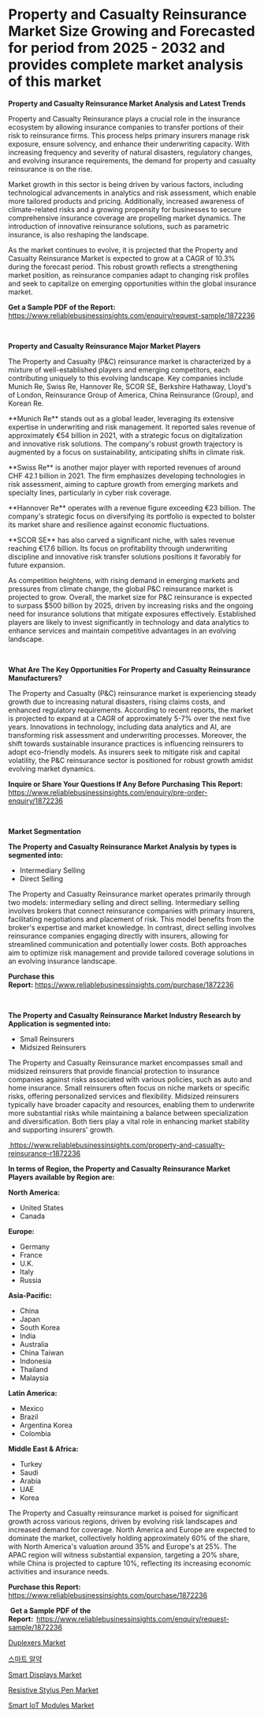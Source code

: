 <p><h1>Property and Casualty Reinsurance Market Size Growing and Forecasted for period from 2025 - 2032 and provides complete market analysis of this market</h1></p><p><strong>Property and Casualty Reinsurance Market Analysis and Latest Trends</strong></p>
<p><p>Property and Casualty Reinsurance plays a crucial role in the insurance ecosystem by allowing insurance companies to transfer portions of their risk to reinsurance firms. This process helps primary insurers manage risk exposure, ensure solvency, and enhance their underwriting capacity. With increasing frequency and severity of natural disasters, regulatory changes, and evolving insurance requirements, the demand for property and casualty reinsurance is on the rise.</p><p>Market growth in this sector is being driven by various factors, including technological advancements in analytics and risk assessment, which enable more tailored products and pricing. Additionally, increased awareness of climate-related risks and a growing propensity for businesses to secure comprehensive insurance coverage are propelling market dynamics. The introduction of innovative reinsurance solutions, such as parametric insurance, is also reshaping the landscape.</p><p>As the market continues to evolve, it is projected that the Property and Casualty Reinsurance Market is expected to grow at a CAGR of 10.3% during the forecast period. This robust growth reflects a strengthening market position, as reinsurance companies adapt to changing risk profiles and seek to capitalize on emerging opportunities within the global insurance market.</p></p>
<p><strong>Get a Sample PDF of the Report:&nbsp;</strong> <a href="https://www.reliablebusinessinsights.com/enquiry/request-sample/1872236?utm_campaign=97&utm_medium=2&utm_source=Github&utm_content=ia&utm_term=12022025&utm_id=property-and-casualty-reinsurance">https://www.reliablebusinessinsights.com/enquiry/request-sample/1872236</a></p>
<p>&nbsp;</p>
<p><strong>Property and Casualty Reinsurance Major Market Players</strong></p>
<p><p>The Property and Casualty (P&C) reinsurance market is characterized by a mixture of well-established players and emerging competitors, each contributing uniquely to this evolving landscape. Key companies include Munich Re, Swiss Re, Hannover Re, SCOR SE, Berkshire Hathaway, Lloyd's of London, Reinsurance Group of America, China Reinsurance (Group), and Korean Re.</p><p>**Munich Re** stands out as a global leader, leveraging its extensive expertise in underwriting and risk management. It reported sales revenue of approximately €54 billion in 2021, with a strategic focus on digitalization and innovative risk solutions. The company's robust growth trajectory is augmented by a focus on sustainability, anticipating shifts in climate risk.</p><p>**Swiss Re** is another major player with reported revenues of around CHF 42.1 billion in 2021. The firm emphasizes developing technologies in risk assessment, aiming to capture growth from emerging markets and specialty lines, particularly in cyber risk coverage.</p><p>**Hannover Re** operates with a revenue figure exceeding €23 billion. The company's strategic focus on diversifying its portfolio is expected to bolster its market share and resilience against economic fluctuations. </p><p>**SCOR SE** has also carved a significant niche, with sales revenue reaching €17.6 billion. Its focus on profitability through underwriting discipline and innovative risk transfer solutions positions it favorably for future expansion.</p><p>As competition heightens, with rising demand in emerging markets and pressures from climate change, the global P&C reinsurance market is projected to grow. Overall, the market size for P&C reinsurance is expected to surpass $500 billion by 2025, driven by increasing risks and the ongoing need for insurance solutions that mitigate exposures effectively. Established players are likely to invest significantly in technology and data analytics to enhance services and maintain competitive advantages in an evolving landscape.</p></p>
<p>&nbsp;</p>
<p><strong>What Are The Key Opportunities For Property and Casualty Reinsurance Manufacturers?</strong></p>
<p><p>The Property and Casualty (P&C) reinsurance market is experiencing steady growth due to increasing natural disasters, rising claims costs, and enhanced regulatory requirements. According to recent reports, the market is projected to expand at a CAGR of approximately 5-7% over the next five years. Innovations in technology, including data analytics and AI, are transforming risk assessment and underwriting processes. Moreover, the shift towards sustainable insurance practices is influencing reinsurers to adopt eco-friendly models. As insurers seek to mitigate risk and capital volatility, the P&C reinsurance sector is positioned for robust growth amidst evolving market dynamics.</p></p>
<p><strong>Inquire or Share Your Questions If Any Before Purchasing This Report:</strong> <a href="https://www.reliablebusinessinsights.com/enquiry/pre-order-enquiry/1872236?utm_campaign=97&utm_medium=2&utm_source=Github&utm_content=ia&utm_term=12022025&utm_id=property-and-casualty-reinsurance">https://www.reliablebusinessinsights.com/enquiry/pre-order-enquiry/1872236</a></p>
<p>&nbsp;</p>
<p><strong>Market Segmentation</strong></p>
<p><strong>The Property and Casualty Reinsurance Market Analysis by types is segmented into:</strong></p>
<p><ul><li>Intermediary Selling</li><li>Direct Selling</li></ul></p>
<p><p>The Property and Casualty Reinsurance market operates primarily through two models: intermediary selling and direct selling. Intermediary selling involves brokers that connect reinsurance companies with primary insurers, facilitating negotiations and placement of risk. This model benefits from the broker's expertise and market knowledge. In contrast, direct selling involves reinsurance companies engaging directly with insurers, allowing for streamlined communication and potentially lower costs. Both approaches aim to optimize risk management and provide tailored coverage solutions in an evolving insurance landscape.</p></p>
<p><strong>Purchase this Report:&nbsp;</strong><a href="https://www.reliablebusinessinsights.com/purchase/1872236?utm_campaign=97&utm_medium=2&utm_source=Github&utm_content=ia&utm_term=12022025&utm_id=property-and-casualty-reinsurance">https://www.reliablebusinessinsights.com/purchase/1872236</a></p>
<p>&nbsp;</p>
<p><strong>The Property and Casualty Reinsurance Market Industry Research by Application is segmented into:</strong></p>
<p><ul><li>Small Reinsurers</li><li>Midsized Reinsurers</li></ul></p>
<p><p>The Property and Casualty Reinsurance market encompasses small and midsized reinsurers that provide financial protection to insurance companies against risks associated with various policies, such as auto and home insurance. Small reinsurers often focus on niche markets or specific risks, offering personalized services and flexibility. Midsized reinsurers typically have broader capacity and resources, enabling them to underwrite more substantial risks while maintaining a balance between specialization and diversification. Both tiers play a vital role in enhancing market stability and supporting insurers' growth.</p></p>
<p><a href="https://www.reliablebusinessinsights.com/property-and-casualty-reinsurance-r1872236?utm_campaign=97&utm_medium=2&utm_source=Github&utm_content=ia&utm_term=12022025&utm_id=property-and-casualty-reinsurance">&nbsp;https://www.reliablebusinessinsights.com/property-and-casualty-reinsurance-r1872236</a></p>
<p><strong>In terms of Region, the Property and Casualty Reinsurance Market Players available by Region are:</strong></p>
<p>
    <p> <strong> North America: </strong>
        <ul>
            <li>United States</li>
            <li>Canada</li>
        </ul>
        </p> 
    <p> <strong> Europe: </strong>
        <ul>
            <li>Germany</li>
            <li>France</li>
            <li>U.K.</li>
            <li>Italy</li>
            <li>Russia</li>
        </ul>
        </p> 
    <p> <strong> Asia-Pacific: </strong>
        <ul>
            <li>China</li>
            <li>Japan</li>
            <li>South Korea</li>
            <li>India</li>
            <li>Australia</li>
            <li>China Taiwan</li>
            <li>Indonesia</li>
            <li>Thailand</li>
            <li>Malaysia</li>
        </ul>
        </p> 
    <p> <strong> Latin America: </strong>
        <ul>
            <li>Mexico</li>
            <li>Brazil</li>
            <li>Argentina Korea</li>
            <li>Colombia</li>
        </ul>
        </p> 
    <p> <strong> Middle East & Africa: </strong>
        <ul>
            <li>Turkey</li>
            <li>Saudi</li>
            <li>Arabia</li>
            <li>UAE</li>
            <li>Korea</li>
        </ul>
    </p>
    </p>
<p><p>The Property and Casualty reinsurance market is poised for significant growth across various regions, driven by evolving risk landscapes and increased demand for coverage. North America and Europe are expected to dominate the market, collectively holding approximately 60% of the share, with North America's valuation around 35% and Europe's at 25%. The APAC region will witness substantial expansion, targeting a 20% share, while China is projected to capture 10%, reflecting its increasing economic activities and insurance needs.</p></p>
<p><strong>Purchase this Report: </strong><a href="https://www.reliablebusinessinsights.com/purchase/1872236?utm_campaign=97&utm_medium=2&utm_source=Github&utm_content=ia&utm_term=12022025&utm_id=property-and-casualty-reinsurance">https://www.reliablebusinessinsights.com/purchase/1872236</a></p>
<p>&nbsp;<strong>Get a Sample PDF of the Report:&nbsp;&nbsp;</strong><a href="https://www.reliablebusinessinsights.com/enquiry/request-sample/1872236?utm_campaign=97&utm_medium=2&utm_source=Github&utm_content=ia&utm_term=12022025&utm_id=property-and-casualty-reinsurance">https://www.reliablebusinessinsights.com/enquiry/request-sample/1872236</a></p>
<p><strong></strong></p>
<p><p><a href="https://github.com/mupumafrhad/Market-Research-Report-List-1/blob/main/duplexers-market.md?utm_campaign=97&utm_medium=2&utm_source=Github&utm_content=ia&utm_term=12022025&utm_id=property-and-casualty-reinsurance">Duplexers Market</a></p><p><a href="https://github.com/sougarounis/Market-Research-Report-List-7/blob/main/543276136579.md?utm_campaign=97&utm_medium=2&utm_source=Github&utm_content=ia&utm_term=12022025&utm_id=property-and-casualty-reinsurance">스마트 알약</a></p><p><a href="https://github.com/cornuznwazue/Market-Research-Report-List-1/blob/main/smart-displays-market.md?utm_campaign=97&utm_medium=2&utm_source=Github&utm_content=ia&utm_term=12022025&utm_id=property-and-casualty-reinsurance">Smart Displays Market</a></p><p><a href="https://github.com/perezmichael28/Market-Research-Report-List-1/blob/main/resistive-stylus-pen-market.md?utm_campaign=97&utm_medium=2&utm_source=Github&utm_content=ia&utm_term=12022025&utm_id=property-and-casualty-reinsurance">Resistive Stylus Pen Market</a></p><p><a href="https://github.com/darusesrak/Market-Research-Report-List-1/blob/main/smart-iot-modules-market.md?utm_campaign=97&utm_medium=2&utm_source=Github&utm_content=ia&utm_term=12022025&utm_id=property-and-casualty-reinsurance">Smart IoT Modules Market</a></p></p>